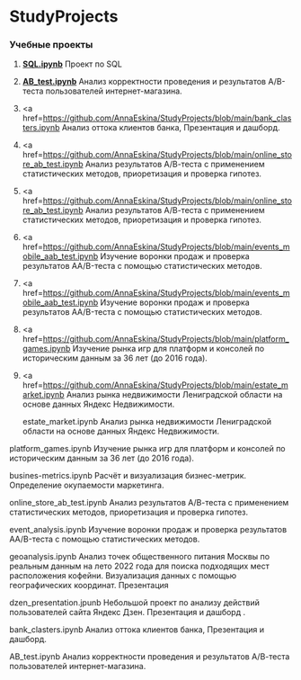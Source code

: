 # StudyProjects

### Учебные проекты 

1. <a href=https://github.com/AnnaEskina/StudyProjects/blob/main/SQL.ipynb> <b>SQL.ipynb</b></a> Проект по SQL

2. <a href=https://github.com/AnnaEskina/StudyProjects/blob/main/AB_test.ipynb> <b>AB_test.ipynb</b></a> Анализ корректности проведения и результатов А/В-теста пользователей интернет-магазина.

3. <a href=https://github.com/AnnaEskina/StudyProjects/blob/main/bank_clasters.ipynb Анализ оттока клиентов банка, Презентация и дашборд.

4. <a href=https://github.com/AnnaEskina/StudyProjects/blob/main/online_store_ab_test.ipynb  Анализ результатов А/В-теста с применением статистических методов, приоретизация и проверка гипотез.

5.  <a href=https://github.com/AnnaEskina/StudyProjects/blob/main/online_store_ab_test.ipynb  Анализ результатов А/В-теста с применением статистических методов, приоретизация и проверка гипотез.   

6.  <a href=https://github.com/AnnaEskina/StudyProjects/blob/main/events_mobile_aab_test.ipynb  Изучение воронки продаж и проверка результатов AA/B-теста с помощью статистических методов.
       
7.   <a href=https://github.com/AnnaEskina/StudyProjects/blob/main/events_mobile_aab_test.ipynb  Изучение воронки продаж и проверка результатов AA/B-теста с помощью статистических методов.

8.  <a href=https://github.com/AnnaEskina/StudyProjects/blob/main/platform_games.ipynb  Изучение рынка игр для платформ и консолей по историческим данным за 36 лет (до 2016 года).
       
9.  <a href=https://github.com/AnnaEskina/StudyProjects/blob/main/estate_market.ipynb  Анализ рынка недвижимости Лениградской области на основе данных Яндекс Недвижимости.
      
      estate_market.ipynb Анализ рынка недвижимости Лениградской области на основе данных Яндекс Недвижимости.

platform_games.ipynb Изучение рынка игр для платформ и консолей по историческим данным за 36 лет (до 2016 года).

busines-metrics.ipynb Расчёт и визуализация бизнес-метрик. Определение окупаемости маркетинга.

online_store_ab_test.ipynb Анализ результатов А/В-теста с применением статистических методов, приоретизация и проверка гипотез.

event_analysis.ipynb Изучение воронки продаж и проверка результатов AA/B-теста с помощью статистических методов.

geoanalysis.ipynb Анализ точек общественного питания Москвы по реальным данным на лето 2022 года для поиска подходящих мест расположения кофейни. Визуализация данных с помощью географических координат. Презентация

dzen_presentation.jpunb Небольшой проект по анализу действий пользователей сайта Яндекс Дзен. Презентация и дашборд .

bank_clasters.ipynb Анализ оттока клиентов банка, Презентация и дашборд.

AB_test.ipynb Анализ корректности проведения и результатов А/В-теста пользователей интернет-магазина.
